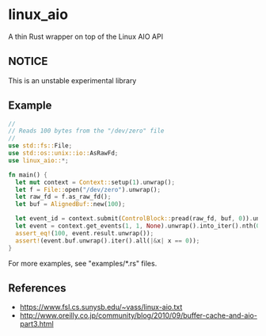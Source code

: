 linux_aio
=========

A thin Rust wrapper on top of the Linux AIO API

NOTICE
------

This is an unstable experimental library

Example
-------

```Rust
//
// Reads 100 bytes from the "/dev/zero" file
//
use std::fs::File;
use std::os::unix::io::AsRawFd;
use linux_aio::*;

fn main() {
  let mut context = Context::setup(1).unwrap();
  let f = File::open("/dev/zero").unwrap();
  let raw_fd = f.as_raw_fd();
  let buf = AlignedBuf::new(100);

  let event_id = context.submit(ControlBlock::pread(raw_fd, buf, 0)).unwrap();
  let event = context.get_events(1, 1, None).unwrap().into_iter().nth(0).unwrap();
  assert_eq!(100, event.result.unwrap());
  assert!(event.buf.unwrap().iter().all(|&x| x == 0));
}
```

For more examples, see "examples/*.rs" files.

References
----------

- https://www.fsl.cs.sunysb.edu/~vass/linux-aio.txt
- http://www.oreilly.co.jp/community/blog/2010/09/buffer-cache-and-aio-part3.html
